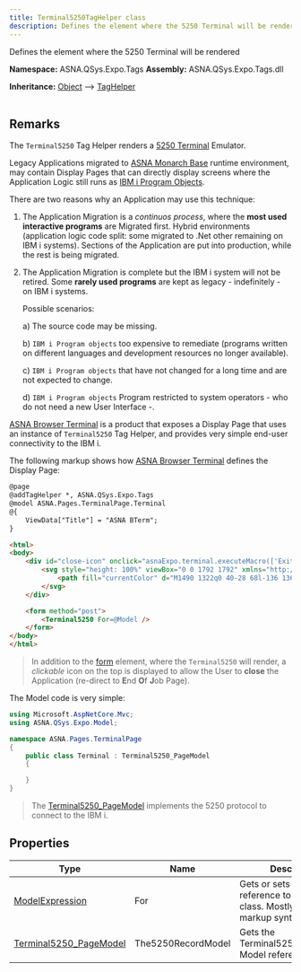 ```yaml
---
title: Terminal5250TagHelper class
description: Defines the element where the 5250 Terminal will be rendered
---
```


Defines the element where the 5250 Terminal will be rendered

**Namespace:** ASNA.QSys.Expo.Tags
**Assembly:** ASNA.QSys.Expo.Tags.dll

**Inheritance:** [Object](https://docs.microsoft.com/en-us/dotnet/api/system.object) --> [TagHelper](https://learn.microsoft.com/en-us/dotnet/api/microsoft.aspnetcore.razor.taghelpers.taghelper?view=aspnetcore-8.0)
<br>
<br>

## Remarks

The `Terminal5250` Tag Helper renders a [5250 Terminal](https://en.wikipedia.org/wiki/IBM_5250) Emulator.

Legacy Applications migrated to [ASNA Monarch Base](/concepts/concepts-overview.html) runtime environment, may contain Display Pages that can directly display screens where the Application Logic still runs as [IBM i Program Objects](https://www.ibm.com/docs/en/i/7.1?topic=concepts-i-objects#).

There are two reasons why an Application may use this technique:

1. The Application Migration is a *continuos process*, where the **most used interactive programs** are Migrated first. Hybrid environments (application logic code split: some migrated to .Net other remaining on IBM i systems). Sections of the Application are put into production, while the rest is being migrated.
2. The Application Migration is complete but the IBM i system will not be retired. Some **rarely used programs** are kept as legacy - indefinitely - on IBM i systems.

   Possible scenarios:

      a) The source code may be missing.

      b) `IBM i Program objects` too expensive to remediate (programs written on different languages and development resources no longer available).

      c) `IBM i Program objects` that have not changed for a long time and are not expected to change.

      d) `IBM i Program objects` Program restricted to system operators - who do not need a new User Interface -.



[ASNA Browser Terminal](https://asna.com/us/products/bterm) is a product that exposes a Display Page that uses an instance of `Terminal5250` Tag Helper, and provides very simple end-user connectivity to the IBM i.

The following markup shows how [ASNA Browser Terminal](https://asna.com/us/products/bterm) defines the Display Page:

```html
@page
@addTagHelper *, ASNA.QSys.Expo.Tags
@model ASNA.Pages.TerminalPage.Terminal
@{
    ViewData["Title"] = "ASNA BTerm";
}

<html>
<body>
    <div id="close-icon" onclick="asnaExpo.terminal.executeMacro(['Exit', 'REDIRECT:/Monarch/Eoj'])" >
        <svg style="height: 100%" viewBox="0 0 1792 1792" xmlns="http://www.w3.org/2000/svg">
            <path fill="currentColor" d="M1490 1322q0 40-28 68l-136 136q-28 28-68 28t-68-28l-294-294-294 294q-28 28-68 28t-68-28l-136-136q-28-28-28-68t28-68l294-294-294-294q-28-28-28-68t28-68l136-136q28-28 68-28t68 28l294 294 294-294q28-28 68-28t68 28l136 136q28 28 28 68t-28 68l-294 294 294 294q28 28 28 68z" />
        </svg>
    </div>

    <form method="post">
        <Terminal5250 For=@Model />
    </form>
</body>
</html>
```

>In addition to the [form](https://developer.mozilla.org/en-US/docs/Web/HTML/Element/form) element, where the `Terminal5250` will render, a *clickable* icon on the top is displayed to allow the User to **close** the Application (re-direct to **E**nd **O**f **J**ob Page).

The Model code is very simple:

```cs
using Microsoft.AspNetCore.Mvc;
using ASNA.QSys.Expo.Model;

namespace ASNA.Pages.TerminalPage
{
    public class Terminal : Terminal5250_PageModel
    {

    }
}
```

>The [Terminal5250_PageModel](/reference/expo/qsys-expo-model/terminal5250-page-model.html) implements the 5250 protocol to connect to the IBM i.

## Properties

| Type | Name | Description
| --- | --- | --- 
| [ModelExpression](https://docs.microsoft.com/en-us/dotnet/api/microsoft.aspnetcore.mvc.viewfeatures.modelexpression) | For | Gets or sets the Model reference to the Record class. Mostly to simplify markup syntax.  |
| [Terminal5250_PageModel](/reference/expo/qsys-expo-model/terminal5250-page-model.html) | The5250RecordModel | Gets the Terminal5250_PageModel Model reference |
